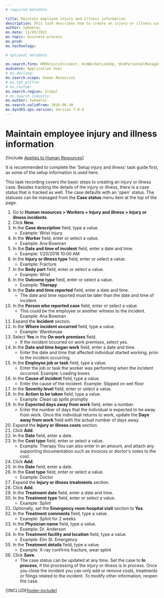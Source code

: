 ```yaml
--- 
# required metadata 
 
title: Maintain employee injury and illness information
description: This task describes how to create an injury or illness case
author: twheeloc
ms.date: 11/03/2021
ms.topic: business-process 
ms.prod:  
ms.technology:  
 
# optional metadata 
 
ms.search.form: HRMInjuryIncident, HcmWorkerLookUp, HcmPersonnelManagementWorkspace
audience: Application User 
# ms.devlang:  
ms.search.scope: Human Resources
# ms.tgt_pltfrm:  
# ms.custom:  
ms.search.region: Global
# ms.search.industry: 
ms.author: twheeloc
ms.search.validFrom: 2016-06-30 
ms.dyn365.ops.version: Version 7.0.0 
---
```

# Maintain employee injury and illness information

[!include [Applies to Human Resources](../includes/applies-to-hr.md)]



It is recommended to complete the 'Setup injury and illness' task guide first, as some of the setup information is used here. 



This task recording covers the basic steps to creating an injury or illness case. Besides tracking the details of the injury or illness, there is a case status that is tracked as well.  The case defaults with an 'open' status.  The statuses can be managed from the **Case status** menu item at the top of the page.

1. Go to **Human resources > Workers > Injury and illness > Injury or illness incidents**.
2. Click **New**.
3. In the **Case description** field, type a value.
    * Example:  Wrist injury  
4. In the **Worker** field, enter or select a value.
    * Example: Ana Bowman
5. In the **Date and time of incident** field, enter a date and time.
    * Example: 1/20/2016 10:00 AM  
6. In the **Injury or illness type** field, enter or select a value.
    * Example: Fracture  
7. In the **Body part** field, enter or select a value.
    * Example: Wrist  
8. In the **Outcome type** field, enter or select a value.
    * Example: **Therapy**  
9. In the **Date and time reported** field, enter a date and time.
    * The date and time reported must be later than the date and time of incident.  
10. In the **Person who reported case** field, enter or select a value.
    * This could be the employee or another witness to the incident.  Example: Ana Bowman
11. Expand the **Incident** section.
12. In the **Where incident occurred** field, type a value.
    * Example: Warehouse  
13. Select **Yes** in the **On work premises** field.
    * If the incident occurred on work premises, select yes.  
14. In the **Date and time began work** field, enter a date and time.
    * Enter the date and time that affected individual started working, prior to the incident occurring.  
15. In the **Employee job or task** field, type a value.
    * Enter the job or task the worker was performing when the incident occurred. Example: Loading boxes  
16. In the **Cause of incident** field, type a value.
    * Enter the cause of the incident. Example: Slipped on wet floor  
17. In the **Severity level** field, enter or select a value.
18. In the **Action to be taken** field, type a value.
    * Example: Clean up spills promptly  
19. In the **Expected days away from work** field, enter a number.
    * Enter the number of days that the individual is expected to be away from work. Once the individual returns to work, update the **Days away from work** field with the actual number of days away.  
20. Expand the **Injury or illness costs** section.
21. Click **Add**.
22. In the **Date** field, enter a date.
23. In the **Cost type** field, enter or select a value.
    * Example: Therapy  You can also enter in an amount, and attach any supporting documentation such as invoices or doctor's notes to the cost.  
24. Click **Add**.
25. In the **Date** field, enter a date.
26. In the **Cost type** field, enter or select a value.
    * Example: Doctor  
27. Expand the **Injury or illness treatments** section.
28. Click **Add**.
29. In the **Treatment date** field, enter a date and time.
30. In the **Treatment type** field, enter or select a value.
    * Example: Splint  
31. Optionally, set the **Emergency room hospital visit** section to **Yes**.
32. In the **Treatment comments** field, type a value.
    * Example: Splint for 2 weeks  
33. In the **Physician name** field, type a value.
    * Example: Dr. Anderson  
34. In the **Treatment facility and location** field, type a value.
    * Example: Elm St. Emergency  
35. In the **Treatment details** field, type a value.
    * Example: X-ray confirms fracture, wear splint  
36. Click **Save**.
    * The case status can be updated at any time.  Set the case to **In process**, if the processing of the injury or illness is in process.  Once you close the incident you can only add or remove costs, treatments or filings related to the incident.  To modify other information, reopen the case.  



[!INCLUDE[footer-include](../includes/footer-banner.md)]
